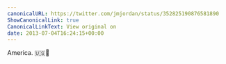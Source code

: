 ```yaml
---
canonicalURL: https://twitter.com/jmjordan/status/352825190876581890
ShowCanonicalLink: true
CanonicalLinkText: View original on
date: 2013-07-04T16:24:15+00:00
---
```

America. 🇺🇸🎉